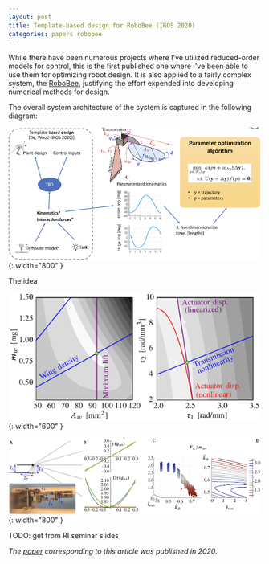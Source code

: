```yaml
---
layout: post
title: Template-based design for RoboBee (IROS 2020)
categories: papers robobee
---
```


While there have been numerous projects where I've utilized reduced-order models for control, this is the first published one where I've been able to use them for optimizing robot design. It is also applied to a fairly complex system, the [RoboBee](https://en.wikipedia.org/wiki/RoboBee), justifying the effort expended into developing numerical methods for design.

The overall system architecture of the system is captured in the following diagram:

![Idea](/images/tbd_idea.png){: width="800" }

The idea


![Objective](/images/tbd_objective.png){: width="600" }


![Results](/images/tbd_results.png){: width="800" }

TODO: get from RI seminar slides

_The [paper](https://scholar.google.com/citations?view_op=view_citation&hl=en&user=m-A4ZdEAAAAJ&sortby=pubdate&citation_for_view=m-A4ZdEAAAAJ:ODE9OILHJdcC) corresponding to this article was published in 2020._
